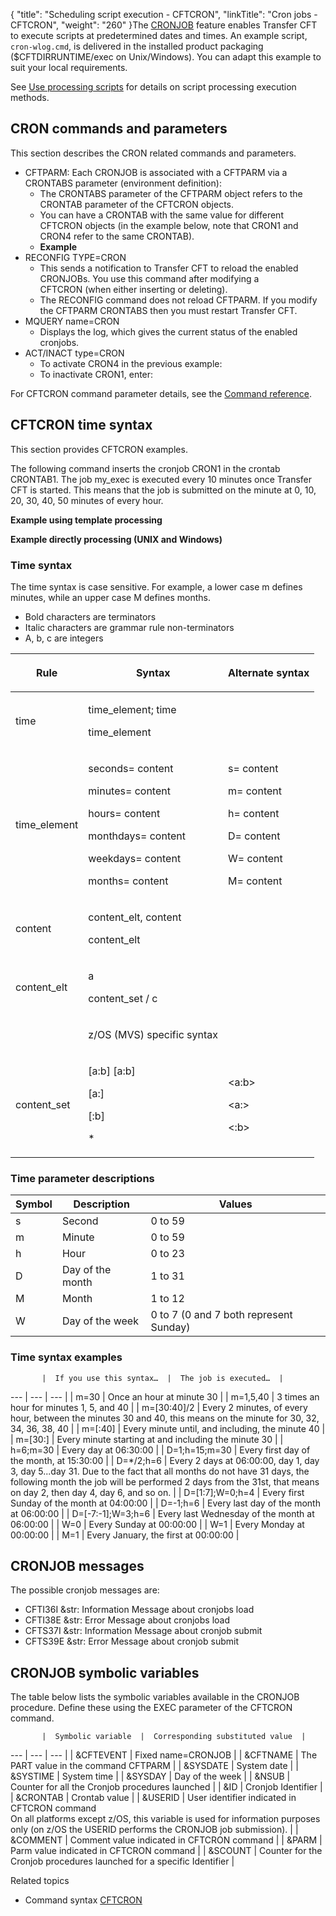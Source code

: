 {
    "title": "Scheduling script execution - CFTCRON",
    "linkTitle": "Cron jobs - CFTCRON",
    "weight": "260"
}The <a href="" class="MCTextPopup popup popupHead">CRONJOB</a> feature enables Transfer CFT to execute scripts at predetermined
dates and times. An example script, `cron-wlog.cmd`, is delivered in the installed product
packaging ($CFTDIRRUNTIME/exec on Unix/Windows). You can adapt this example to suit your local requirements.

See [Use processing scripts](../../../../concepts/about_transfer_processing/proc_commands) for details on script processing execution methods.

## CRON commands and parameters

This section describes the CRON related commands and parameters.

-   CFTPARM: Each CRONJOB is associated with a CFTPARM via a CRONTABS parameter (environment definition):
    -   The CRONTABS parameter of the CFTPARM object refers to the CRONTAB parameter of the CFTCRON objects.
    -   You can have a CRONTAB with the same value for different CFTCRON objects (in the example below, note that CRON1 and CRON4 refer to the same CRONTAB).
    -   **Example**
-   RECONFIG TYPE=CRON
    -   This sends a notification to Transfer CFT
        to reload the enabled CRONJOBs. You use this command after modifying a CFTCRON (when either inserting or deleting).
    -   The RECONFIG command does not reload CFTPARM. If
        you modify the CFTPARM CRONTABS then you must restart Transfer CFT.
-   MQUERY name=CRON
    -   Displays the log, which gives the current status of
        the enabled cronjobs.
-   ACT/INACT type=CRON
    -   To activate CRON4 in the previous example:
    -   To inactivate CRON1, enter:

For CFTCRON command parameter details, see the [Command reference](../../../command_summary).

<span id="CFTCRON_time_syntax"></span>

## CFTCRON time syntax

This section provides CFTCRON examples.

The following command inserts the cronjob CRON1 in the crontab CRONTAB1.
The job my\_exec is executed every 10 minutes once Transfer CFT is started.
This means that the job is submitted on the minute at 0, 10, 20,
30, 40, 50 minutes of every hour.

**Example using template processing**

**Example directly processing (UNIX and Windows)**

### Time syntax

The time syntax is case sensitive. For example, a lower case m defines
minutes, while an upper case M defines months.

-   Bold characters
    are terminators
-   Italic characters
    are grammar rule non-terminators
-   A, b, c are integers

<table>
         
         
         
         
   
   <thead>
      <tr>
<th ><p>Rule</p>         </th>
<th ><p>Syntax</p>         </th>
<th ><p>Alternate syntax</p>         </th>
      </tr>
   </thead>
   <tbody>
      <tr>
         <td><p>time</p>         </td>
         <td><p>time_element; time</p>
<p>time_element</p>         </td>
         <td><p> </p>         </td>
      </tr>
      <tr>
         <td><p>time_element</p>         </td>
         <td><p>seconds= content</p>
<p>minutes= content</p>
<p>hours= content</p>
<p>monthdays= content</p>
<p>weekdays= content</p>
<p>months= content</p>         </td>
         <td><p>s= content</p>
<p>m= content</p>
<p>h= content</p>
<p>D= content</p>
<p>W= content</p>
<p>M= content</p>         </td>
      </tr>
      <tr>
         <td><p>content</p>         </td>
         <td><p>content_elt, content</p>
<p>content_elt</p>         </td>
         <td><p> </p>         </td>
      </tr>
      <tr>
         <td><p>content_elt</p>         </td>
         <td><p>a</p>
<p>content_set / c</p>         </td>
         <td><p> </p>         </td>
      </tr>
      <tr>
         <td><p> </p>         </td>
         <td><p>z/OS (MVS) specific syntax</p>         </td>
      </tr>
      <tr>
         <td><p>content_set</p>         </td>
         <td><p>[a:b] [a:b]</p>
<p>[a:]</p>
<p>[:b]</p>
<p>*</p>         </td>
         <td><p>&lt;a:b&gt;</p>
<p>&lt;a:&gt;</p>
<p>&lt;:b&gt;</p>         </td>
      </tr>
   </tbody>
</table>

### Time parameter descriptions


| Symbol  | Description  | Values  |
| --- | --- | --- |
| s  | Second  | 0 to 59  |
| m  | Minute  | 0 to 59  |
| h  | Hour  | 0 to 23  |
| D  | Day of the month  | 1 to 31  |
| M  | Month  | 1 to 12  |
| W  | Day of the week  | 0 to 7 (0 and 7 both represent Sunday)  |


### Time syntax examples


           |  If you use this syntax…  |  The job is executed…  |
 --- | --- | --- |
|  m=30  |  Once an hour at minute 30  |
|  m=1,5,40  |  3 times an hour for minutes 1, 5, and 40  |
|  m=[30:40]/2  |  Every 2 minutes, of every hour, between the minutes 30 and 40, this means on the minute for 30, 32, 34, 36, 38, 40  |
|  m=[:40]  |  Every minute until, and including, the minute 40  |
|  m=[30:]  |  Every minute starting at and including the minute 30  |
|  h=6;m=30  |  Every day at 06:30:00  |
|  D=1;h=15;m=30  |  Every first day of the month, at 15:30:00  |
|  D=*/2;h=6  |  Every 2 days at 06:00:00, day 1, day 3, day 5...day 31. Due to the fact that all months do not have 31 days, the following month the job will be performed 2 days from the 31st, that means on day 2, then day 4, day 6, and so on.  |
|  D=[1:7];W=0;h=4  |  Every first Sunday of the month at 04:00:00  |
|  D=-1;h=6  |  Every last day of the month at 06:00:00  |
|  D=[-7:-1];W=3;h=6  |  Every last Wednesday of the month at 06:00:00  |
|  W=0  |  Every Sunday at 00:00:00  |
|  W=1  |  Every Monday at 00:00:00  |
|  M=1  |  Every January, the first at 00:00:00  |


## CRONJOB messages

The possible cronjob messages are:

-   CFTI36I &str:
    Information Message about cronjobs load
-   CFTI38E &str:
    Error Message about cronjobs load
-   CFTS37I &str:
    Information Message about cronjob submit
-   CFTS39E &str:
    Error Message about cronjob submit

## CRONJOB symbolic variables

The table below lists the symbolic variables available in the CRONJOB
procedure. Define these using the EXEC parameter of the CFTCRON command.


           |  Symbolic variable  |  Corresponding substituted value  |
 --- | --- | --- |
|  &amp;CFTEVENT  | Fixed name=CRONJOB  |
|  &amp;CFTNAME  | The PART value in the command CFTPARM  |
|  &amp;SYSDATE  |  System date  |
|  &amp;SYSTIME  |  System time  |
|  &amp;SYSDAY  |  Day of the week  |
|  &amp;NSUB  |  Counter for all the Cronjob procedures launched  |
|  &amp;ID  |  Cronjob Identifier  |
|  &amp;CRONTAB  |  Crontab value  |
|  &amp;USERID  |  User identifier indicated in CFTCRON command<br/>On all platforms except z/OS, this variable is used for information purposes only (on z/OS the USERID performs the CRONJOB job submission).  |
|  &amp;COMMENT  |  Comment value indicated in CFTCRON command  |
|  &amp;PARM  |  Parm value indicated in CFTCRON command  |
|  &amp;SCOUNT  |  Counter for the Cronjob procedures launched for a specific Identifier  |


Related
topics

-   Command syntax [CFTCRON](../../../command_summary#CFTCRON)
